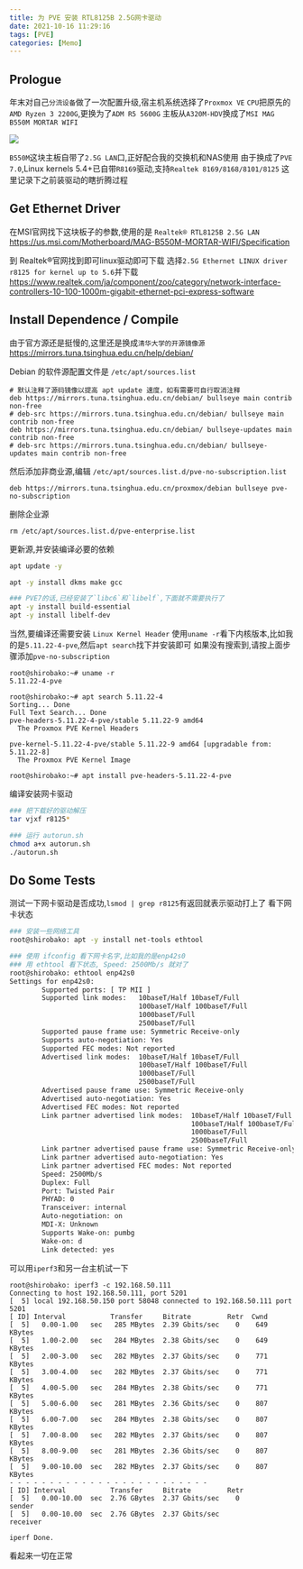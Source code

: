 ```yaml
---
title: 为 PVE 安装 RTL8125B 2.5G网卡驱动
date: 2021-10-16 11:29:16
tags: [PVE]
categories: [Memo]
---
```


## Prologue

年末对自己`分流设备`做了一次配置升级,宿主机系统选择了`Proxmox VE`
`CPU`把原先的`AMD Ryzen 3 2200G`,更换为了`ADM R5 5600G`
主板从`A320M-HDV`换成了`MSI MAG B550M MORTAR WIFI`

![](https://ae01.alicdn.com/kf/H9f3740a02b1f4b408b67df3e7c1cdae7r.jpg)


`B550M`这块主板自带了`2.5G LAN`口,正好配合我的交换机和NAS使用
由于换成了`PVE 7.0`,Linux kernels 5.4+已自带`R8169`驱动,支持`Realtek 8169/8168/8101/8125`
这里记录下之前装驱动的瞎折腾过程

## Get Ethernet Driver

在MSI官网找下这块板子的参数,使用的是 `Realtek® RTL8125B 2.5G LAN`
https://us.msi.com/Motherboard/MAG-B550M-MORTAR-WIFI/Specification


到 Realtek®官网找到即可linux驱动即可下载
选择`2.5G Ethernet LINUX driver r8125 for kernel up to 5.6`并下载
https://www.realtek.com/ja/component/zoo/category/network-interface-controllers-10-100-1000m-gigabit-ethernet-pci-express-software

## Install Dependence / Compile

由于官方源还是挺慢的,这里还是换成`清华大学的开源镜像源`
https://mirrors.tuna.tsinghua.edu.cn/help/debian/

Debian 的软件源配置文件是 `/etc/apt/sources.list`
```
# 默认注释了源码镜像以提高 apt update 速度，如有需要可自行取消注释
deb https://mirrors.tuna.tsinghua.edu.cn/debian/ bullseye main contrib non-free
# deb-src https://mirrors.tuna.tsinghua.edu.cn/debian/ bullseye main contrib non-free
deb https://mirrors.tuna.tsinghua.edu.cn/debian/ bullseye-updates main contrib non-free
# deb-src https://mirrors.tuna.tsinghua.edu.cn/debian/ bullseye-updates main contrib non-free
```

然后添加非商业源,编辑 `/etc/apt/sources.list.d/pve-no-subscription.list`
```
deb https://mirrors.tuna.tsinghua.edu.cn/proxmox/debian bullseye pve-no-subscription
```

删除企业源
```
rm /etc/apt/sources.list.d/pve-enterprise.list
```

更新源,并安装编译必要的依赖
```bash
apt update -y

apt -y install dkms make gcc

### PVE7的话,已经安装了`libc6`和`libelf`,下面就不需要执行了
apt -y install build-essential
apt -y install libelf-dev
```

当然,要编译还需要安装 `Linux Kernel Header`
使用`uname -r`看下内核版本,比如我的是`5.11.22-4-pve`,然后`apt search`找下并安装即可
如果没有搜索到,请按上面步骤添加`pve-no-subscription`

```shell
root@shirobako:~# uname -r
5.11.22-4-pve

root@shirobako:~# apt search 5.11.22-4
Sorting... Done
Full Text Search... Done
pve-headers-5.11.22-4-pve/stable 5.11.22-9 amd64
  The Proxmox PVE Kernel Headers

pve-kernel-5.11.22-4-pve/stable 5.11.22-9 amd64 [upgradable from: 5.11.22-8]
  The Proxmox PVE Kernel Image

root@shirobako:~# apt install pve-headers-5.11.22-4-pve
```

编译安装网卡驱动
```bash
### 把下载好的驱动解压
tar vjxf r8125*

### 运行 autorun.sh
chmod a+x autorun.sh
./autorun.sh
```

## Do Some Tests

测试一下网卡驱动是否成功,`lsmod | grep r8125`有返回就表示驱动打上了
看下网卡状态
```bash
### 安装一些网络工具
root@shirobako: apt -y install net-tools ethtool

### 使用 ifconfig 看下网卡名字,比如我的是enp42s0
### 用 ethtool 看下状态, Speed: 2500Mb/s 就对了
root@shirobako: ethtool enp42s0
Settings for enp42s0:
        Supported ports: [ TP MII ]
        Supported link modes:   10baseT/Half 10baseT/Full 
                                100baseT/Half 100baseT/Full 
                                1000baseT/Full 
                                2500baseT/Full 
        Supported pause frame use: Symmetric Receive-only
        Supports auto-negotiation: Yes
        Supported FEC modes: Not reported
        Advertised link modes:  10baseT/Half 10baseT/Full 
                                100baseT/Half 100baseT/Full 
                                1000baseT/Full 
                                2500baseT/Full 
        Advertised pause frame use: Symmetric Receive-only
        Advertised auto-negotiation: Yes
        Advertised FEC modes: Not reported
        Link partner advertised link modes:  10baseT/Half 10baseT/Full 
                                             100baseT/Half 100baseT/Full 
                                             1000baseT/Full 
                                             2500baseT/Full 
        Link partner advertised pause frame use: Symmetric Receive-only
        Link partner advertised auto-negotiation: Yes
        Link partner advertised FEC modes: Not reported
        Speed: 2500Mb/s
        Duplex: Full
        Port: Twisted Pair
        PHYAD: 0
        Transceiver: internal
        Auto-negotiation: on
        MDI-X: Unknown
        Supports Wake-on: pumbg
        Wake-on: d
        Link detected: yes
```

可以用`iperf3`和另一台主机试一下

```
root@shirobako: iperf3 -c 192.168.50.111
Connecting to host 192.168.50.111, port 5201
[  5] local 192.168.50.150 port 58048 connected to 192.168.50.111 port 5201
[ ID] Interval           Transfer     Bitrate         Retr  Cwnd
[  5]   0.00-1.00   sec   285 MBytes  2.39 Gbits/sec    0    649 KBytes       
[  5]   1.00-2.00   sec   284 MBytes  2.38 Gbits/sec    0    649 KBytes       
[  5]   2.00-3.00   sec   282 MBytes  2.37 Gbits/sec    0    771 KBytes       
[  5]   3.00-4.00   sec   282 MBytes  2.37 Gbits/sec    0    771 KBytes       
[  5]   4.00-5.00   sec   284 MBytes  2.38 Gbits/sec    0    771 KBytes       
[  5]   5.00-6.00   sec   281 MBytes  2.36 Gbits/sec    0    807 KBytes       
[  5]   6.00-7.00   sec   284 MBytes  2.38 Gbits/sec    0    807 KBytes       
[  5]   7.00-8.00   sec   282 MBytes  2.37 Gbits/sec    0    807 KBytes       
[  5]   8.00-9.00   sec   281 MBytes  2.36 Gbits/sec    0    807 KBytes       
[  5]   9.00-10.00  sec   282 MBytes  2.37 Gbits/sec    0    807 KBytes       
- - - - - - - - - - - - - - - - - - - - - - - - -
[ ID] Interval           Transfer     Bitrate         Retr
[  5]   0.00-10.00  sec  2.76 GBytes  2.37 Gbits/sec    0             sender
[  5]   0.00-10.00  sec  2.76 GBytes  2.37 Gbits/sec                  receiver

iperf Done.
```

看起来一切在正常